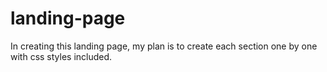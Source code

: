 # landing-page

In creating this landing page, my plan is to create each section one by one with css styles included.
